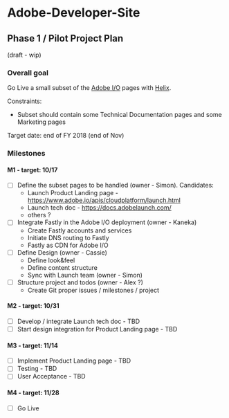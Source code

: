 # Adobe-Developer-Site

## Phase 1 / Pilot Project Plan

(draft  - wip)

### Overall goal

Go Live a small subset of the [Adobe I/O](https://www.adobe.io/) pages with [Helix](https://github.com/adobe/project-helix). 

Constraints: 

- Subset should contain some Technical Documentation pages and some Marketing pages

Target date: end of FY 2018 (end of Nov)

### Milestones

#### M1 - target: 10/17

- [ ] Define the subset pages to be handled (owner - Simon). Candidates:
  - Launch Product Landing page - https://www.adobe.io/apis/cloudplatform/launch.html
  - Launch tech doc - https://docs.adobelaunch.com/
  - others ?
- [ ] Integrate Fastly in the Adobe I/O deployment (owner - Kaneka)
  - Create Fastly accounts and services
  - Initiate DNS routing to Fastly
  - Fastly as CDN for Adobe I/O
- [ ] Define Design (owner - Cassie)
  - Define look&feel
  - Define content structure
  - Sync with Launch team (owner - Simon)
- [ ] Structure project and todos (owner - Alex ?)
  - Create Git proper issues / milestones / project
  
#### M2 - target: 10/31

- [ ] Develop / integrate Launch tech doc - TBD
- [ ] Start design integration for Product Landing page - TBD

#### M3 - target: 11/14

- [ ] Implement Product Landing page - TBD
- [ ] Testing - TBD
- [ ] User Acceptance - TBD

#### M4 - target: 11/28

- [ ] Go Live
